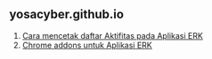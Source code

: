 ## yosacyber.github.io

1. <a href="https://yosacyber.github.io/cetak-daftar-aktifitas.html" target="_blank">Cara mencetak daftar Aktifitas pada Aplikasi ERK</a>
2. <a href="https://yosacyber.github.io/erk-toolkit.html" target="_blank">Chrome addons untuk Aplikasi ERK</a>
